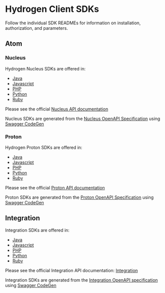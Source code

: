 # Hydrogen Client SDKs

Follow the individual SDK READMEs for information on installation, authorization, and parameters.

## Atom

### Nucleus
Hydrogen Nucleus SDKs are offered in:
* [Java](atom/nucleus/java)
* [Javascript](atom/nucleus/javascript)
* [PHP](atom/nucleus/php)
* [Python](atom/nucleus/python)
* [Ruby](atom/nucleus/ruby)

Please see the official [Nucleus API documentation](https://www.hydrogenplatform.com/docs/nucleus/v1/)

Nucleus SDKs are generated from the [Nucleus OpenAPI Specification](atom/nucleus/nucleus.yaml) using [Swagger CodeGen](https://swagger.io/tools/swagger-codegen/)

### Proton
Hydrogen Proton SDKs are offered in:
* [Java](atom/proton/java)
* [Javascript](atom/proton/javascript)
* [PHP](atom/proton/php)
* [Python](atom/proton/python)
* [Ruby](atom/proton/ruby)

Please see the official [Proton API documentation](https://www.hydrogenplatform.com/docs/proton/v1/)

Proton SDKs are generated from the [Proton OpenAPI Specification](atom/proton/proton.yaml) using [Swagger CodeGen](https://swagger.io/tools/swagger-codegen/)

## Integration
Integration SDKs are offered in:
* [Java](integration/java)
* [Javascript](integration/javascript)
* [PHP](integration/php)
* [Python](integration/python)
* [Ruby](integration/ruby)

Please see the official Integration API documentation: [Integration](https://www.hydrogenplatform.com/docs/integration/v1/)

Integration SDKs are generated from the [Integration OpenAPI specification](integration/integration.yaml) using [Swagger CodeGen](https://swagger.io/tools/swagger-codegen/)
